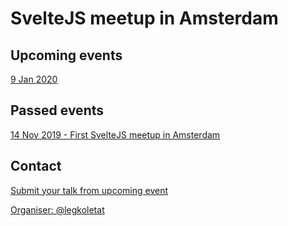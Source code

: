 # SvelteJS meetup in Amsterdam

## Upcoming events

[9 Jan 2020](https://www.meetup.com/Amsterdam-SvelteJS/events/266487640/)

## Passed events

[14 Nov 2019 - First SvelteJS meetup in Amsterdam](14-Nov-2019-First-event-Amsterdam/README.md)

## Contact

[Submit your talk from upcoming event](https://forms.gle/3r2VKRenW8cpbxcp8)

[Organiser: @legkoletat](https://twitter.com/legkoletat)